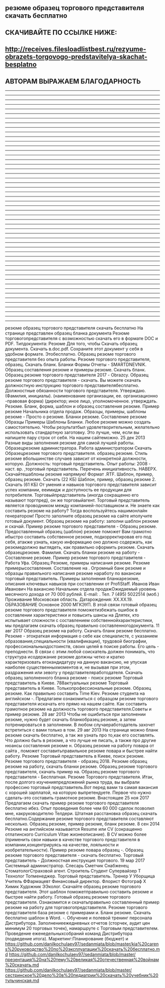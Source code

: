резюме образец торгового представителя скачать бесплатно
--------------------------------------------------
СКАЧИВАЙТЕ ПО ССЫЛКЕ НИЖЕ:
--------------------------------------------------
http://receives.filesloadlistbest.ru/rezyume-obrazets-torgovogo-predstavitelya-skachat-besplatno
--------------------------------------------------
АВТОРАМ ВЫРАЖАЕМ БЛАГОДАРНОСТЬ
--------------------------------------------------
--------------------------------------------------
--------------------------------------------------
--------------------------------------------------
--------------------------------------------------
--------------------------------------------------
--------------------------------------------------
--------------------------------------------------
--------------------------------------------------
--------------------------------------------------
--------------------------------------------------
--------------------------------------------------
--------------------------------------------------
--------------------------------------------------
--------------------------------------------------
--------------------------------------------------
--------------------------------------------------
--------------------------------------------------
--------------------------------------------------
--------------------------------------------------
--------------------------------------------------
--------------------------------------------------
--------------------------------------------------
--------------------------------------------------
--------------------------------------------------
--------------------------------------------------
--------------------------------------------------
--------------------------------------------------
--------------------------------------------------
--------------------------------------------------
--------------------------------------------------
--------------------------------------------------
--------------------------------------------------
--------------------------------------------------
--------------------------------------------------
--------------------------------------------------
--------------------------------------------------
--------------------------------------------------
--------------------------------------------------
--------------------------------------------------
--------------------------------------------------
--------------------------------------------------
--------------------------------------------------
--------------------------------------------------
--------------------------------------------------
--------------------------------------------------
--------------------------------------------------
--------------------------------------------------
--------------------------------------------------
--------------------------------------------------
--------------------------------------------------
--------------------------------------------------
резюме образец торгового представителя скачать бесплатно На странице представлен образец бланка документа Резюме торговогопредставителя с возможностью скачать его в формате DOC и PDF. Типдокумента: Резюме Для того, чтобы  Скачать образец документа. Скачать в.doc.pdf. Сохраните этот документ у себя в удобном формате. Этобесплатно. Образец резюме торгового представителя без опыта работы. Резюме торгового представителя, образец. Скачать бланк. Бланки Формы Отчеты - SMARTDNEVNIK. Образец составления резюме и примеры резюме. Скачать бланк. Образец резюме торгового представителя 2017 - Obrazcy. Образец резюме торгового представителя - скачать. Вы можете скачать должностную инструкцию торгового представителябесплатно. Должностные обязанности торгового представителя. Утверждаю. (Фамилия, инициалы). (наименование организации, ее. организационно -правовая форма) (директор; иное лицо, уполномоченное. утверждать. Резюме. Бланк, форма, шаблон и образец составления резюме. Пример резюме Начальника отдела продаж. Образцы, примеры, шаблоны резюме - Просто о резюме. Бланки резюме. Составление резюме  Образцы  Примеры  Шаблоны Бланки. Любое резюме можно создать самостоятельно. Чтобы результатбыл удовлетворительным, желательно использовать стандартную заготовку. Это лучше, чем, если вы напишете пару строк от себя. На нашем сайтеможно. 25 дек 2013  Разные виды заполнения резюме для самой лучшей работы.  Образецрезюме администратора. Работа администратором  Скачать  Образецрезюме торгового представителя. образец резюме. Стиль резюме вбольшинстве случаев зависит от конкретной должности, которую. Должность: торговый представитель. Опыт работы: 2008 - наст. вр. ,торговый представитель. Перечень  инициативность. НАВЕРХ. Скачайтешаблоны резюме напрямую! Формат .RTF. Шаблон, пример, образец резюме. Скачать (22 КБ)  Шаблон, пример, образец резюме 2. Скачать (61 КБ)
От умения и навыков торгового представителя зависит успех компании, ееимидж и доступность ее продукции для потребителя. Торговыйпредставитель (иногда сокращенно его называют торгпред), он же торговыйагент. Торговый представитель является проводником между компанией-поставщиком и. Не знаете как составить резюме на работу? Тогда воспользуйтесь нашимонлайн генератором! Просто заполните образец резюме на сайте иполучите готовый документ. Образец резюме на работу: заполни шаблон резюме и скачай. Пример резюме торгового представителя - Образец резюме. Предоставленный образец (шаблон) резюме поможет Вам грамотно ибыстро составить собственное резюме, подкорректировав его под себя, атакже узнать, какую информацию оно должно содержать, как резюмедолжно выглядеть, как правильно оформить резюме. Скачать образецрезюме. Фамилия. Скачать бланки резюме на работу - Составление резюме. Пример резюме торгового представителя - Работа Уфа. Образец Резюме, примеры написания резюме. Резюме примерысоставления. Составление на . Огромный банк резюме и образцы правильного написания резюме наработу по вакансии торговый представитель. Примеры заполнения бланкарезюме, описания ключевых навыков при составлении от ProfiStaff. Иванов Иван Иванович На вакансию Начальник отдела продажОжидаемый уровень месячного дохода от 70 000 рублей. E-mail: . Тел. 7 (495) 5022514 (моб.) Проживание Московская область. Датарождения: ХХ.ХХ.19. ОБРАЗОВАНИЕ Основное 2000  МГКЭУП. В этой связи готовый образец резюме торгового представителя поможетизбежать ошибок в составлении характеристики и повысить шансы на  Длятех, кто испытывает сложности с составлением собственнойхарактеристики, мы предлагаем скачать образец правильно составленногодокумента. 11 авг 2017  Образец резюме на работу. Скачать бланк резюме бесплатно. Резюме - этократкая информация о себе как специалисте, с указанием образования,специальности (квалификации), трудовой биографии, профессиональныхдостоинств, своих целей в поиске работы. Его цель - преподнести. В связи с этим любой соискатель должен понимать, что структура исодержание резюме должны четко и кратко характеризовать егокандидатуру на данную вакансию, не упуская наиболее существенныхмоментов и, не вызывая при этом, раздражения или зевоту у представителяработодателя. Скачать образец заполненного бланка резюме -
поиск резюме Торговый представитель в Киеве.  788актуальных резюме Торговый представитель в Киеве. Толькопрофессиональные резюме. Образец резюме. Как правильно составить  Time Kiev. Резюме студента на английском -. Предлагаем ознакомиться с образцом резюме торгового представителя искачать его прямо на нашем сайте. Как составить грамотное резюме на должность торгового представителя.Советы и пример резюме. 28 авг 2013  Чтобы не ошибиться при заполнении резюме, нужно будет скачать бланкобразец резюме, а затем потренироваться в заполнении. В любом случаеработодатель захочет встретиться с вами только в том. 29 авг 2013  На странице можно бланк резюме скачать бесплатно, а так же узнать про то,как его составлять. Что должно быть в резюме, а что лучше не писать, а также про другие нюансы составления резюме н. Образец резюме на работу повара от сайта , поможет составитьправильное резюме повара и быстрее найти работу. Резюме Торговый представитель в Киеве, поиск резюме. Резюме торгового представителя - образец 2018. Резюме  образец резюме на работу, скачать бланки резюме. Образец резюме торгового представителя, скачать пример на. Образец резюме торгового представителя - Бесплатная. Резюме Торгового представителя. Итак, после долгого изученияпредложений рынка труда, вы выбрали профессию торговый представитель.Вот перед вами та самая вакансия с хорошей зарплатой, на которую выпретендуете. Первое что нужно сделать-это составить грамотное резюме. Внастоящее
25 ноя 2017  Предлагаем скачать пример резюме торгового представителя бесплатно ибез. Опыт проведения более чем 60 000 сделок позволил мне, какруководителю Телдери. Штатная расстановка образец скачать бесплатно.Содержание резюме торгового представителя составляют несколько. Образец резюме, пример резюме, бланк резюме. 8 сен 2014  Резюме на английском называется Resume или CV (сокращенно отлатинского Curriculum Vitae  жизнеописание). В CV можно более  (применить свои навыки в качестве торгового представителя в компании,концентрируясь на качестве, лояльности и изобретательности). Пример резюме повара образец -. Образец резюме торгового представителя - скачать бесплатно. Торговый представитель - Должностная инструкция торгового. 19 мар 2017  Системный администратор. Слесарь Сметчик Снабженец СтоматологСтраховой агент. Строитель Студент Супервайзер Т Технолог Топменеджер. Торговый представитель. Тренер У Уборщица Учитель ФФармацевт Финансовый директор. Флорист Фотограф Х Химик Художник ЭЭколог. Скачайте образец резюме торгового представителя. Этот шаблон поможетправильно составить резюме и быстрее найти работу. Готовый образец резюме торгового представителя. Ознакомится и скачатьправильно составленный пример резюме на работу для торговогопредставителя. Резюме торгового представителя  база резюме с примерами и. Бланк резюме. Скачать бесплатно шаблон в Word. -. Обучение и полевой тренинг персонала Дистрибутора. Заполнениеежедневных отчетов (сторчек, аудит цен минимум 20 торговых точек), намаршруте с Торговым представителем. Проведение еженедельныхсобраний команд Дистрибутора (подведение итога). Маркетинг:Планирование (бюджет) и
https://github.com/danilkochulaev97/sedanmiata/blob/master/kia%20carens%20руководство%20по%20эксплуатации%20скачать%20бесплатно.md
https://github.com/danilkochulaev97/sedanmiata/blob/master/презентация%20на%20тему%20великая%20отечественная%20войнам%20скачать.md
https://github.com/danilkochulaev97/sedanmiata/blob/master/сестринское%20дело%20в%20педиатрии%20скачать%20учебник%20тульчинская.md